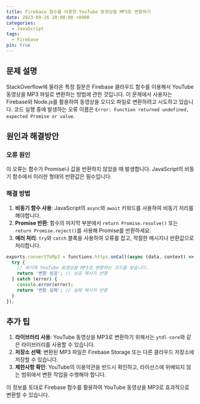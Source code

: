 ```yaml
---
title: Firebase 함수를 이용한 YouTube 동영상을 MP3로 변환하기
date: 2023-09-26 20:00:00 +0900
categories:
  - JavaScript
tags:
  - Firebase
pin: true
---
```


## 문제 설명

StackOverflow에 올라온 특정 질문은 Firebase 클라우드 함수를 이용해서 YouTube 동영상을 MP3 파일로 변환하는 방법에 관한 것입니다. 이 문제에서 사용자는 Firebase와 Node.js를 활용하여 동영상을 오디오 파일로 변환하려고 시도하고 있습니다. 코드 실행 중에 발생하는 오류 이름은 `Error: Function returned undefined, expected Promise or value`.

## 원인과 해결방안

### 오류 원인

이 오류는 함수가 Promise나 값을 반환하지 않았을 때 발생합니다. JavaScript의 비동기 함수에서 이러한 형태의 반환값은 필수입니다.

### 해결 방법

1. **비동기 함수 사용**: JavaScript의 `async`와 `await` 키워드를 사용하여 비동기 처리를 해야합니다.
2. **Promise 반환**: 함수의 마지막 부분에서 `return Promise.resolve()` 또는 `return Promise.reject()`를 사용해 Promise를 반환하세요.
3. **에러 처리**: `try`와 `catch` 블록을 사용하여 오류를 잡고, 적절한 메시지나 반환값으로 처리합니다.

```javascript
exports.convertToMp3 = functions.https.onCall(async (data, context) => {
  try {
    // 여기에 YouTube 동영상을 MP3로 변환하는 코드를 넣습니다.
    return '변환 성공'; // 성공 메시지 반환
  } catch (error) {
    console.error(error);
    return '변환 실패'; // 실패 메시지 반환
  }
});
```

## 추가 팁

1. **라이브러리 사용**: YouTube 동영상을 MP3로 변환하기 위해서는 `ytdl-core`와 같은 라이브러리를 사용할 수 있습니다.
2. **저장소 선택**: 변환된 MP3 파일은 Firebase Storage 또는 다른 클라우드 저장소에 저장할 수 있습니다.
3. **제한사항 확인**: YouTube의 이용약관을 반드시 확인하고, 라이선스에 위배되지 않는 범위에서 변환 작업을 수행해야 합니다.

이 정보를 토대로 Firebase 함수를 활용하여 YouTube 동영상을 MP3로 효과적으로 변환할 수 있습니다.